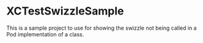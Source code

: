 # XCTestSwizzleSample
This is a sample project to use for showing the swizzle not being called in a Pod implementation of a class.
